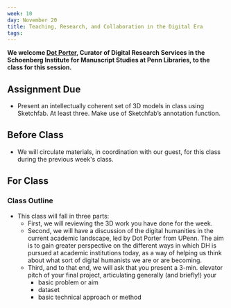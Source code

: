 ```yaml
---
week: 10
day: November 20
title: Teaching, Research, and Collaboration in the Digital Era  
tags: 
---
```


**We welcome [Dot Porter](http://dla.library.upenn.edu/dla/staff/record.html?id=619), Curator of Digital Research Services in the Schoenberg Institute for Manuscript Studies at Penn Libraries, to the class for this session.**

## Assignment Due
- Present an intellectually coherent set of 3D models in class using Sketchfab. At least three. Make use of Sketchfab’s annotation function.

## Before Class
- We will circulate materials, in coordination with our guest, for this class during the previous week's class.

## For Class

### Class Outline
- This class will fall in three parts:
    - First, we will reviewing the 3D work you have done for the week. 
    - Second, we will have a discussion of the digital humanities in the current academic landscape, led by Dot Porter from UPenn. The aim is to gain greater perspective on the different ways in which DH is pursued at academic institutions today, as a way of helping us think about what sort of digital humanists we are or are becoming.
    - Third, and to that end, we will ask that you present a 3-min. elevator pitch of your final project, articulating generally (and briefly!) your
        - basic problem or aim
        - dataset
        - basic technical approach or method

